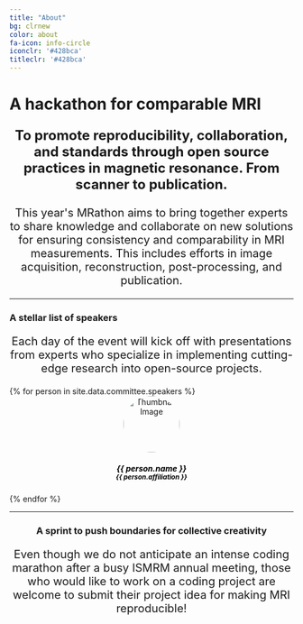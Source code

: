 ```yaml
---
title: "About"
bg: clrnew
color: about
fa-icon: info-circle
iconclr: '#428bca'
titleclr: '#428bca'
---
```


# A hackathon for comparable MRI

<p style ="text-align: center; font-weight: bold; font-size:24px;"> To promote reproducibility, collaboration, and standards through open source practices in magnetic resonance. From scanner to publication.</p>

<center>
<p style ="text-align: center;  font-size:20px;">This year's MRathon aims to bring together experts to share knowledge and collaborate on new solutions for ensuring consistency and comparability in MRI measurements. This includes efforts in image acquisition, reconstruction, post-processing, and publication.</p>
 </center>
<hr>
 <h3>A stellar list of speakers</h3>

 <p style ="text-align: center;  font-size:20px;"> Each day of the event will kick off with presentations from experts who specialize in implementing cutting-edge research into open-source projects.</p>

<div class="team" style="margin-top:10px;">
<div class="row">
{% for person in site.data.committee.speakers %}
<div class="col-sm-2">
<center>
<div class="team-player">
    <img src="img/organization/{{ person.image }}" alt="Thumbnail Image" class="img-raised img-circle" style="width:100px;height:100px;border-radius: 50%;">
    <h5 class="title" style="color: black;">{{ person.name }}<br>
        <small class="text-muted" style="color: black;">{{ person.affiliation }}</small>
    </h5>
    <!-- <p style="color: darkgray;"> {{ person.affiliation }}</p> -->
</div>
</center>
</div>
  {% endfor %}

<div>
<div>
<hr>
<center>
 <h3>A sprint to push boundaries for collective creativity</h3>

 <p style ="text-align: center;  font-size:20px;">Even though we do not anticipate an intense coding marathon after a busy ISMRM annual meeting, those who would like to work on a coding project are welcome to submit their project idea for making MRI reproducible!</p>
</center>